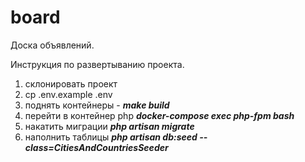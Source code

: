 # board
Доска объявлений.

Инструкция по развертыванию проекта.

1) склонировать проект
2) cp .env.example .env
3) поднять контейнеры - 
    ***make build***
4) перейти в контейнер php ***docker-compose exec php-fpm bash***
5) накатить миграции ***php artisan migrate***
6) наполнить таблицы ***php artisan db:seed --class=CitiesAndCountriesSeeder***

